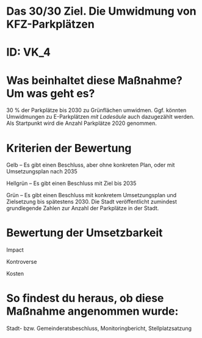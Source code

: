 # Das 30/30 Ziel. Die Umwidmung von KFZ-Parkplätzen
# ID: VK_4
# Was beinhaltet diese Maßnahme? Um was geht es?

30 % der Parkplätze bis 2030 zu Grünflächen umwidmen. Ggf. könnten Umwidmungen zu E-Parkplätzen *mit Ladesäule* auch dazugezählt werden. Als Startpunkt wird die Anzahl Parkplätze 2020 genommen.

# Kriterien der Bewertung

Gelb – Es gibt einen Beschluss, aber ohne konkreten Plan, oder mit Umsetzungsplan nach 2035

Hellgrün – Es gibt einen Beschluss mit Ziel bis 2035

Grün – Es gibt einen Beschluss mit konkretem Umsetzungsplan und Zielsetzung bis spätestens 2030. Die Stadt veröffentlicht zumindest grundlegende Zahlen zur Anzahl der Parkplätze in der Stadt.

# Bewertung der Umsetzbarkeit

Impact

Kontroverse

Kosten

# So findest du heraus, ob diese Maßnahme angenommen wurde:
Stadt- bzw. Gemeinderatsbeschluss, Monitoringbericht, Stellplatzsatzung
